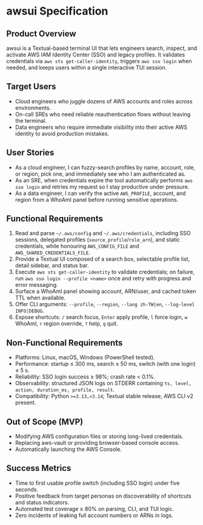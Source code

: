 # awsui Specification

## Product Overview
awsui is a Textual-based terminal UI that lets engineers search, inspect, and activate AWS IAM Identity Center (SSO) and legacy profiles. It validates credentials via `aws sts get-caller-identity`, triggers `aws sso login` when needed, and keeps users within a single interactive TUI session.

## Target Users
- Cloud engineers who juggle dozens of AWS accounts and roles across environments.
- On-call SREs who need reliable reauthentication flows without leaving the terminal.
- Data engineers who require immediate visibility into their active AWS identity to avoid production mistakes.

## User Stories
- As a cloud engineer, I can fuzzy-search profiles by name, account, role, or region, pick one, and immediately see who I am authenticated as.
- As an SRE, when credentials expire the tool automatically performs `aws sso login` and retries my request so I stay productive under pressure.
- As a data engineer, I can verify the active `AWS_PROFILE`, account, and region from a WhoAmI panel before running sensitive operations.

## Functional Requirements
1. Read and parse `~/.aws/config` and `~/.aws/credentials`, including SSO sessions, delegated profiles (`source_profile`/`role_arn`), and static credentials, while honouring `AWS_CONFIG_FILE` and `AWS_SHARED_CREDENTIALS_FILE`.
2. Provide a Textual UI composed of a search box, selectable profile list, detail sidebar, and status bar.
3. Execute `aws sts get-caller-identity` to validate credentials; on failure, run `aws sso login --profile <name>` once and retry with progress and error messaging.
4. Surface a WhoAmI panel showing account, ARN/user, and cached token TTL when available.
5. Offer CLI arguments: `--profile`, `--region`, `--lang zh-TW|en`, `--log-level INFO|DEBUG`.
7. Expose shortcuts: `/` search focus, `Enter` apply profile, `l` force login, `w` WhoAmI, `r` region override, `?` help, `q` quit.

## Non-Functional Requirements
- Platforms: Linux, macOS, Windows (PowerShell tested).
- Performance: startup ≤ 300 ms, search ≤ 50 ms, switch (with one login) ≤ 5 s.
- Reliability: SSO login success ≥ 98%; crash rate < 0.1%.
- Observability: structured JSON logs on STDERR containing `ts, level, action, duration_ms, profile, result`.
- Compatibility: Python `>=3.13,<3.14`; Textual stable release; AWS CLI v2 present.

## Out of Scope (MVP)
- Modifying AWS configuration files or storing long-lived credentials.
- Replacing aws-vault or providing browser-based console access.
- Automatically launching the AWS Console.

## Success Metrics
- Time to first usable profile switch (including SSO login) under five seconds.
- Positive feedback from target personas on discoverability of shortcuts and status indicators.
- Automated test coverage ≥ 80% on parsing, CLI, and TUI logic.
- Zero incidents of leaking full account numbers or ARNs in logs.
